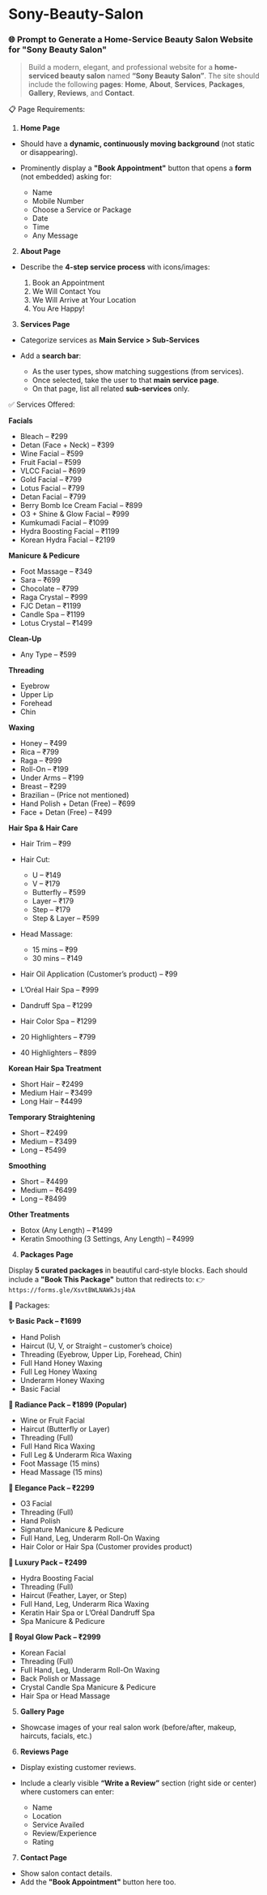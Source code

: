 # Sony-Beauty-Salon

### 🌐 Prompt to Generate a Home-Service Beauty Salon Website for "Sony Beauty Salon"

> Build a modern, elegant, and professional website for a **home-serviced beauty salon** named **“Sony Beauty Salon”**.
> The site should include the following **pages**:
> **Home**, **About**, **Services**, **Packages**, **Gallery**, **Reviews**, and **Contact**.

📋 Page Requirements:

1. **Home Page**

* Should have a **dynamic, continuously moving background** (not static or disappearing).
* Prominently display a **"Book Appointment"** button that opens a **form** (not embedded) asking for:

  * Name
  * Mobile Number
  * Choose a Service or Package
  * Date
  * Time
  * Any Message

 2. **About Page**

* Describe the **4-step service process** with icons/images:

  1. Book an Appointment
  2. We Will Contact You
  3. We Will Arrive at Your Location
  4. You Are Happy!

 3. **Services Page**

* Categorize services as **Main Service > Sub-Services**
* Add a **search bar**:

  * As the user types, show matching suggestions (from services).
  * Once selected, take the user to that **main service page**.
  * On that page, list all related **sub-services** only.

 ✅ Services Offered:

**Facials**

* Bleach – ₹299
* Detan (Face + Neck) – ₹399
* Wine Facial – ₹599
* Fruit Facial – ₹599
* VLCC Facial – ₹699
* Gold Facial – ₹799
* Lotus Facial – ₹799
* Detan Facial – ₹799
* Berry Bomb Ice Cream Facial – ₹899
* O3 + Shine & Glow Facial – ₹999
* Kumkumadi Facial – ₹1099
* Hydra Boosting Facial – ₹1199
* Korean Hydra Facial – ₹2199

**Manicure & Pedicure**

* Foot Massage – ₹349
* Sara – ₹699
* Chocolate – ₹799
* Raga Crystal – ₹999
* FJC Detan – ₹1199
* Candle Spa – ₹1199
* Lotus Crystal – ₹1499

**Clean-Up**

* Any Type – ₹599

 **Threading**

* Eyebrow
* Upper Lip
* Forehead
* Chin

 **Waxing**

* Honey – ₹499
* Rica – ₹799
* Raga – ₹999
* Roll-On – ₹199
* Under Arms – ₹199
* Breast – ₹299
* Brazilian – (Price not mentioned)
* Hand Polish + Detan (Free) – ₹699
* Face + Detan (Free) – ₹499

 **Hair Spa & Hair Care**

* Hair Trim – ₹99
* Hair Cut:

  * U – ₹149
  * V – ₹179
  * Butterfly – ₹599
  * Layer – ₹179
  * Step – ₹179
  * Step & Layer – ₹599
* Head Massage:

  * 15 mins – ₹99
  * 30 mins – ₹149
* Hair Oil Application (Customer’s product) – ₹99
* L’Oréal Hair Spa – ₹999
* Dandruff Spa – ₹1299
* Hair Color Spa – ₹1299
* 20 Highlighters – ₹799
* 40 Highlighters – ₹899

 **Korean Hair Spa Treatment**

* Short Hair – ₹2499
* Medium Hair – ₹3499
* Long Hair – ₹4499

 **Temporary Straightening**

* Short – ₹2499
* Medium – ₹3499
* Long – ₹5499

 **Smoothing**

* Short – ₹4499
* Medium – ₹6499
* Long – ₹8499

 **Other Treatments**

* Botox (Any Length) – ₹1499
* Keratin Smoothing (3 Settings, Any Length) – ₹4999

 4. **Packages Page**

Display **5 curated packages** in beautiful card-style blocks. Each should include a **"Book This Package"** button that redirects to:
👉 `https://forms.gle/XsvtBWLNAWkJsj4bA`

💎 Packages:

**✨ Basic Pack – ₹1699**

* Hand Polish
* Haircut (U, V, or Straight – customer’s choice)
* Threading (Eyebrow, Upper Lip, Forehead, Chin)
* Full Hand Honey Waxing
* Full Leg Honey Waxing
* Underarm Honey Waxing
* Basic Facial

**🌟 Radiance Pack – ₹1899 (Popular)**

* Wine or Fruit Facial
* Haircut (Butterfly or Layer)
* Threading (Full)
* Full Hand Rica Waxing
* Full Leg & Underarm Rica Waxing
* Foot Massage (15 mins)
* Head Massage (15 mins)

**💅 Elegance Pack – ₹2299**

* O3 Facial
* Threading (Full)
* Hand Polish
* Signature Manicure & Pedicure
* Full Hand, Leg, Underarm Roll-On Waxing
* Hair Color or Hair Spa (Customer provides product)

**💎 Luxury Pack – ₹2499**

* Hydra Boosting Facial
* Threading (Full)
* Haircut (Feather, Layer, or Step)
* Full Hand, Leg, Underarm Rica Waxing
* Keratin Hair Spa or L’Oréal Dandruff Spa
* Spa Manicure & Pedicure

**👑 Royal Glow Pack – ₹2999**

* Korean Facial
* Threading (Full)
* Full Hand, Leg, Underarm Roll-On Waxing
* Back Polish or Massage
* Crystal Candle Spa Manicure & Pedicure
* Hair Spa or Head Massage

5. **Gallery Page**

* Showcase images of your real salon work (before/after, makeup, haircuts, facials, etc.)

6. **Reviews Page**

* Display existing customer reviews.
* Include a clearly visible **“Write a Review”** section (right side or center) where customers can enter:

  * Name
  * Location
  * Service Availed
  * Review/Experience
  * Rating

 7. **Contact Page**

* Show salon contact details.
* Add the **"Book Appointment"** button here too.
